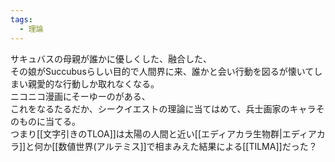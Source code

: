 ```yaml
---
tags:
  - 理論
---
```

サキュバスの母親が誰かに優しくした、融合した、  
その娘がSuccubusらしい目的で人間界に来、誰かと会い行動を図るが懐いてしまい親愛的な行動しか取れなくなる。  
ニコニコ漫画にそーゆーのがある、  
これをなるたるだか、シークイエストの理論に当てはめて、兵士画家のキャラそのものに当てる。  
つまり[[文字引きのTLOA]]は太陽の人間と近い[[エディアカラ生物群|エディアカラ]]と何か[[数値世界(アルテミス]]で相まみえた結果による[[TILMA]]だった？